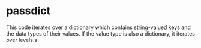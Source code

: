 # passdict

This code iterates over a dictionary which contains string-valued keys and the data types of their values.
If the value type is also a dictionary, it iterates over levels.s
